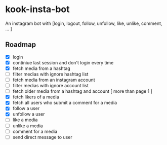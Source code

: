 # kook-insta-bot
An instagram bot with [login, logout, follow, unfollow, like, unlike, comment, ... ]

## Roadmap
- [x] login 
- [X] continiue last session and don't login every time
- [X] fetch media from a hashtag
- [ ] filter medias with ignore hashtag list
- [ ] fetch media from an instagram account
- [ ] filter medias with ignore account list
- [ ] fetch older media from a hashtag and account [ more than page 1 ]
- [X] fetch likers of a media
- [X] fetch all users who submit a comment for a media
- [X] follow a user
- [X] unfollow a user
- [ ] like a media
- [ ] unlike a media
- [ ] comment for a media
- [ ] send direct message to user

